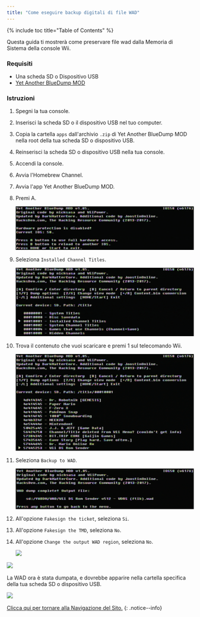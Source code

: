 ```yaml
---
title: "Come eseguire backup digitali di file WAD"
---
```


{% include toc title="Table of Contents" %}

Questa guida ti mostrerà come preservare file wad dalla Memoria di Sistema della console Wii.

### Requisiti

+ Una scheda SD o Dispositivo USB
+ [Yet Another BlueDump MOD](https://oscwii.org/library/app/Yet-Another-BlueDump-Mod)

### Istruzioni

1. Spegni la tua console.
1. Inserisci la scheda SD o il dispositivo USB nel tuo computer.
1. Copia la cartella `apps` dall'archivio `.zip` di Yet Another BlueDump MOD nella root della tua scheda SD o dispositivo USB.
1. Reinserisci la scheda SD o dispositivo USB nella tua console.
1. Accendi la console.
1. Avvia l'Homebrew Channel.
1. Avvia l'app Yet Another BlueDump MOD.
1. Premi A.

    ![](/images/homebrew/DumpWADS/1.png)

1. Seleziona `Installed Channel Titles`.

    ![](/images/homebrew/DumpWADS/2.png)

1. Trova il contenuto che vuoi scaricare e premi 1 sul telecomando Wii.

    ![](/images/homebrew/DumpWADS/3.png)

1. Seleziona `Backup to WAD`.

    ![](/images/homebrew/DumpWADS/4.png)

1. All'opzione `Fakesign the ticket`, seleziona `Si`.
1. All'opzione `Fakesign the TMD`, seleziona `No`.
1. All'opzione `Change the output WAD region`, seleziona `No`.

    ![](/images/homebrew/DumpWADS/5.png)

![](/images/homebrew/DumpWADS/6.png)

La WAD ora è stata dumpata, e dovrebbe apparire nella cartella specifica della tua scheda SD o dispositivo USB.

![](/images/homebrew/DumpWADS/7.png)

[Clicca qui per tornare alla Navigazione del Sito.](navigazione-sito)
{: .notice--info}